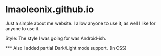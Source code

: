 # lmaoleonix.github.io

Just a simple about me website.
I allow anyone to use it, as well I like for anyone to use it.

Style: The style I was going for was Android-ish.



*** Also I added partial Dark/Light mode support. (In CSS)
